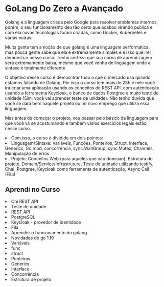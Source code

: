 # GoLang Do Zero a Avançado

<p>
Golang é a linguagem criada pelo Google para resolver problemas internos, porém, o seu funcionamento deu tão certo que acabou virando publica e com ela novas tecnologias foram criadas, como Docker, Kubernetes e várias outras.

</p>
<p>
Muita gente tem a noção de que golang é uma linguagem performática, mas pouca gente sabe que ela é extremamente simples e é isso que irei demonstrar nesse curso. Tenho certeza que sua curva de aprendizagem será extremamente baixa, mesmo que você venha de linguagem onde a sintaxe é totalmente diferente.

</p>

<p>
O objetivo desse curso é demosntrar tudo o que o mercado usa quando estamos falando de Golang. Por isso o curso tem mais de 23h e nele você irá criar uma aplicação usando os conceitos do REST API, com autenticação usando a ferramenta Keycloak, o banco de dados Postgree e muito teste de unidade (Sim, você vai aprender teste de unidade). Não tenho duvida que você se dará bem naquele projeto ou no novo emprego que utiliza essa linguagem.
</p>
<p>
Mas antes de começar o projeto, vou passar pelo básico da linguagem para que você vá se acostumando e também vários exercicíos legais estão nesse curso.
</p>

<li>
Com isso, o curso é dividido em dois pointos:
</li>
<li>
Linguagem/Sintaxe: Variáveis, Funções, Ponteiros, Struct, Interface, Generics, Go mod, concorrência, sync.WaitGroup, sync.Mutex, Channels, Manipulação de erros
</li>
<li>
Projeto: Conceitos Web (para aqueles que não dominan), Estrutura do projeto, Domain/Service/Infrastruture, Teste de unidade utilizando testify, Chai, Postgree, Keycloak como ferramenta de autenticação, Async Call (Fila)
</li>

## Aprendi no Curso

<li> Chi REST API
<li> Teste de unidade
<li> REST API
<li> PostgreSQL
<li> Keycloak - provedor de identidade
<li> Fila
<li> Aprender o funcionamento do golang
<li> Novidades do go 1.19
<li> Variáveis
<li> func
<li> struct
<li> Ponteiros
<li> Generics
<li> Interface
<li> Concorrência
<li> Estrutura de projeto
